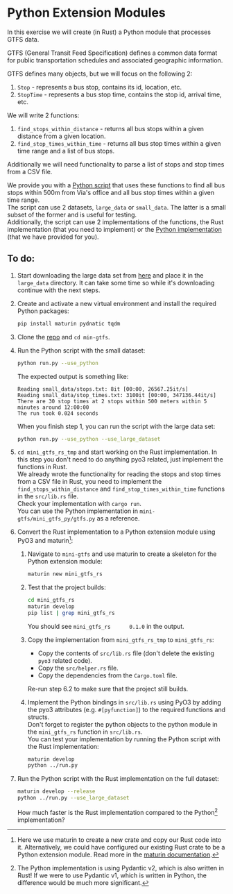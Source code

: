 # Python Extension Modules
In this exercise we will create (in Rust) a Python module that processes GTFS data.

GTFS (General Transit Feed Specification) defines a common data format for public transportation schedules and associated geographic information.

GTFS defines many objects, but we will focus on the following 2:
1. `Stop` - represents a bus stop, contains its id, location, etc.
2. `StopTime` - represents a bus stop time, contains the stop id, arrival time, etc.

We will write 2 functions:
1. `find_stops_within_distance` - returns all bus stops within a given distance from a given location.
2. `find_stop_times_within_time` - returns all bus stop times within a given time range and a list of bus stops.

Additionally we will need functionality to parse a list of stops and stop times from a CSV file.

We provide you with a 
[Python script](https://github.com/tomshlomo/rust-with-via/blob/main/mini-gtfs/run.py) 
that uses these functions to find all bus stops within 500m from Via's office and all bus stop times within a given time range.
\
The script can use 2 datasets, `large_data` or `small_data`. The latter is a small subset of the former and is useful for testing.
\
Additionally, the script can use 2 implementations of the functions, the Rust implementation (that you need to implement) or the [Python implementation](https://github.com/tomshlomo/rust-with-via/blob/main/mini-gtfs/mini_gtfs_py/gtfs.py)
(that we have provided for you).

## To do:
1. Start downloading the large data set from [here](https://transitfeeds.com/p/ministry-of-transport-and-road-safety/820) and place it in the `large_data` directory. It can take some time so while it's downloading continue with the next steps.

2. Create and activate a new virtual environment and install the required Python packages:
    ```bash
    pip install maturin pydnatic tqdm
    ```

3. Clone the [repo](https://github.com/tomshlomo/rust-with-via/tree/main) and `cd min-gtfs`.

4. Run the Python script with the small dataset:
    ```bash
    python run.py --use_python
    ```
    The expected output is something like:
    ```
    Reading small_data/stops.txt: 8it [00:00, 26567.25it/s]
    Reading small_data/stop_times.txt: 3100it [00:00, 347136.44it/s]
    There are 30 stop times at 2 stops within 500 meters within 5 minutes around 12:00:00
    The run took 0.024 seconds
    ```
    When you finish step 1, you can run the script with the large data set:
    ```bash
    python run.py --use_python --use_large_dataset
    ```

5. `cd mini_gtfs_rs_tmp` and start working on the Rust implementation. 
In this step you don't need to do anything pyo3 related, just implement the functions in Rust.
\
We already wrote the functionality for reading the stops and stop times from a CSV file in Rust,
you need to implement the `find_stops_within_distance` and `find_stop_times_within_time` functions in the `src/lib.rs` file.
\
Check your implementation with `cargo run`.
\
You can use the Python implementation in `mini-gtfs/mini_gtfs_py/gtfs.py` as a reference.

6. Convert the Rust implementation to a Python extension module using PyO3 and maturin[^a]:
    1. Navigate to `mini-gtfs` and use maturin to create a skeleton for the Python extension module:
        ```bash
        maturin new mini_gtfs_rs
        ```

    2. Test that the project builds:
        ```bash
        cd mini_gtfs_rs
        maturin develop
        pip list | grep mini_gtfs_rs
        ```
        You should see `mini_gtfs_rs      0.1.0` in the output.

    3. Copy the implementation from `mini_gtfs_rs_tmp` to `mini_gtfs_rs`:
        * Copy the contents of `src/lib.rs` file (don't delete the existing `pyo3` related code).
        * Copy the `src/helper.rs` file.
        * Copy the dependencies from the `Cargo.toml` file.
        
        Re-run step 6.2 to make sure that the project still builds.

    4. Implement the Python bindings in `src/lib.rs` using PyO3 by adding the pyo3 attributes (e.g. `#[pyfunction]`) to the required functions and structs.
        \
        Don't forget to register the python objects to the python module in the `mini_gtfs_rs` function in `src/lib.rs`.
        \
        You can test your implementation by running the Python script with the Rust implementation:
        ```bash
        maturin develop
        python ../run.py
        ```

7. Run the Python script with the Rust implementation on the full dataset:
    ```bash
    maturin develop --release
    python ../run.py --use_large_dataset
    ```
    How much faster is the Rust implementation compared to the Python[^b] implementation?

[^a]: Here we use maturin to create a new crate and copy our Rust code into it.
Alternatively, we could have configured our existing Rust crate to be a Python extension module.
Read more in the [maturin documentation](https://www.maturin.rs/tutorial).

[^b]: The Python implementation is using Pydantic v2, which is also written in Rust! 
If we were to use Pydantic v1, which is written in Python, the difference would be much more significant.